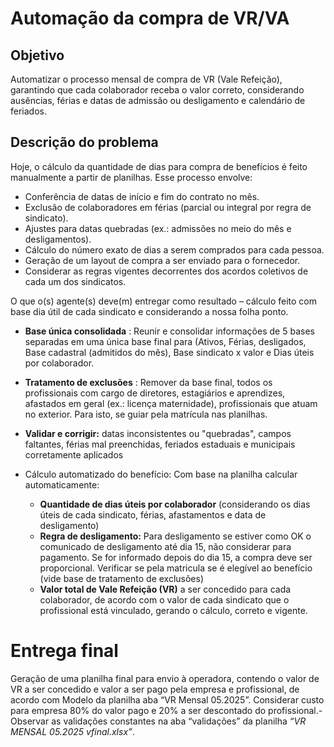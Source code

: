 

# Automação da compra de VR/VA

## Objetivo
Automatizar o processo mensal de compra de VR (Vale Refeição), garantindo que
cada colaborador receba o valor correto, considerando ausências, férias e datas
de admissão ou desligamento e calendário de feriados.

## Descrição do problema

Hoje, o cálculo da quantidade de dias para compra de benefícios é feito
manualmente a partir de planilhas. Esse processo envolve:

- Conferência de datas de início e fim do contrato no mês.
- Exclusão de colaboradores em férias (parcial ou integral por regra de
    sindicato).
- Ajustes para datas quebradas (ex.: admissões no meio do mês e
    desligamentos).
- Cálculo do número exato de dias a serem comprados para cada pessoa.
- Geração de um layout de compra a ser enviado para o fornecedor.
- Considerar as regras vigentes decorrentes dos acordos coletivos de cada
    um dos sindicatos.


O que o(s) agente(s) deve(m) entregar como resultado – cálculo feito com
base dia útil de cada sindicato e considerando a nossa folha ponto.

- **Base única consolidada** : Reunir e consolidar informações de 5 bases
    separadas em uma única base final para (Ativos, Férias, desligados, Base
    cadastral (admitidos do mês), Base sindicato x valor e Dias úteis por
    colaborador.
- **Tratamento de exclusões** : Remover da base final, todos os profissionais
    com cargo de diretores, estagiários e aprendizes, afastados em geral (ex.:
    licença maternidade), profissionais que atuam no exterior. Para isto, se
    guiar pela matrícula nas planilhas.
- **Validar e corrigir:** datas inconsistentes ou "quebradas", campos faltantes,
    férias mal preenchidas, feriados estaduais e municipais corretamente
    aplicados
- Cálculo automatizado do benefício: Com base na planilha calcular
    automaticamente:

    - **Quantidade de dias úteis por colaborador** (considerando os dias úteis de cada sindicato, férias, afastamentos e data de desligamento)
    - **Regra de desligamento:** Para desligamento se estiver como OK o comunicado de desligamento até dia 15, não considerar para pagamento. Se for informado depois do dia 15, a compra deve ser proporcional. Verificar se pela matricula se é elegível ao benefício (vide base de tratamento de exclusões)
    - **Valor total de Vale Refeição (VR)** a ser concedido para cada
colaborador, de acordo com o valor de cada sindicato que o
profissional está vinculado, gerando o cálculo, correto e vigente.

# Entrega final

Geração de uma planilha final para envio à operadora,    contendo o valor de VR a ser concedido e valor a ser pago pela empresa e    profissional, de acordo com Modelo da planilha aba “VR Mensal 05.2025”.    Considerar custo para empresa 80% do valor pago e 20% a ser descontado    do profissional.- Observar as validações constantes na aba “validações” da planilha _“VR    MENSAL 05.2025 vfinal.xlsx”_.


